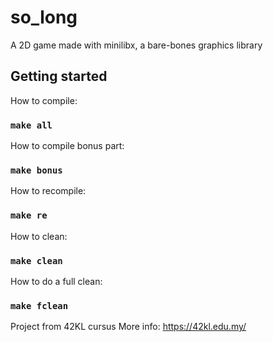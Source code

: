 # so_long
A 2D game made with minilibx, a bare-bones graphics library

## Getting started
How to compile:
### `make all`

How to compile bonus part:
### `make bonus`

How to recompile:
### `make re`

How to clean:
### `make clean`

How to do a full clean:
### `make fclean`

Project from 42KL cursus
More info: https://42kl.edu.my/
